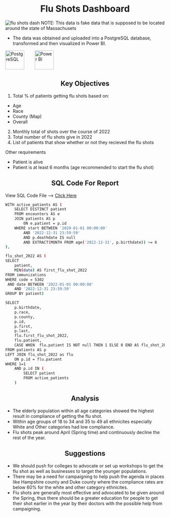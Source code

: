 # <h1 align="center">Flu Shots Dashboard</h1>

![flu shots dash](https://github.com/nmowens95/Flu-Shots-Dashboard/assets/126295718/47bb9444-5336-497d-971c-e665a74a3d01)
NOTE: This data is fake data that is supposed to be located around the state of Massachusets
- The data was obtained and uploaded into a PostgreSQL database, transformed and then visualized in Power BI.
  
<img src="https://cdn.jsdelivr.net/gh/devicons/devicon/icons/postgresql/postgresql-original.svg" height="60" alt="PostgreSQL"/> <img width="25"/>
<img src="https://github.com/nmowens95/nmowens95/assets/126295718/e26519e6-9bec-477e-8eb9-8f3770f2dbe9" height="60" alt="Power BI"/> <img width="25"/>

## <h2 align="center">Key Objectives</h2>
1) Total % of patients getting flu shots based on:
- Age 
- Race
- County (Map)
- Overall
2) Monthly total of shots over the course of 2022
3) Total number of flu shots give in 2022
4) List of patients that show whether or not they recieved the flu shots

Other requirements
- Patient is alive
- Patient is at least 6 months (age recommended to start the flu shot)

## <h2 align="center">SQL Code For Report</h2>
View SQL Code File --> [Click Here](https://github.com/nmowens95/Flu-Shots-Dashboard/blob/main/sql_scripts/flu_shot_script.sql)
```bash
WITH active_patients AS (
	SELECT DISTINCT patient
	FROM encounters AS e
	JOIN patients AS p
		ON e.patient = p.id
	WHERE start BETWEEN '2020-01-01 00:00:00'
		AND '2022-12-31 23:59:59'
		AND p.deathdate IS null
		AND EXTRACT(MONTH FROM age('2022-12-31', p.birthdate)) >= 6
),

flu_shot_2022 AS (
SELECT
	patient,
	MIN(date) AS first_flu_shot_2022
FROM immunizations
WHERE code = 5302
 AND date BETWEEN '2022-01-01 00:00:00'
 	AND '2022-12-31 23:59:59'
GROUP BY patient)

SELECT
	p.birthdate,
	p.race,
	p.county,
	p.id,
	p.first,
	p.last,
	flu.first_flu_shot_2022,
	flu.patient,
	CASE WHEN  flu.patient IS NOT null THEN 1 ELSE 0 END AS flu_shot_2022
FROM patients AS p
LEFT JOIN flu_shot_2022 as flu
	ON p.id = flu.patient
WHERE 1=1
	AND p.id IN (
		SELECT patient
		FROM active_patients
	)
```

## <h2 align="center">Analysis</h2>
- The elderly population within all age categories showed the highest result in compliance of getting the flu shot.
- Within age groups of 18 to 34 and 35 to 49 all ethnicites especially White and Other categories had low compliance.
- Flu shots peak around April (Spring time) and continuously decline the rest of the year.

## <h2 align="center">Suggestions</h2>
- We should push for colleges to advocate or set up workshops to get the flu shot as well as businesses to target the younger populations.
- There may be a need for campaigning to help push the agenda in places like Hampshire county and Duke county where the compliance rates are below 60% for the white and other category ethnicites.
- Flu shots are generally most effective and advocated to be given around the Spring, thus there should be a greater education for people to get their shot earlier in the year by their doctors with the possible help from campaigning.
